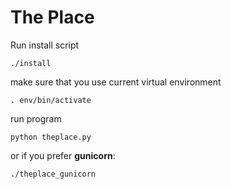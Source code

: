 The Place
=========

Run install script
    
    ./install

make sure that you use current virtual environment

    . env/bin/activate
    
run program

    python theplace.py
    
or if you prefer **gunicorn**:

    ./theplace_gunicorn